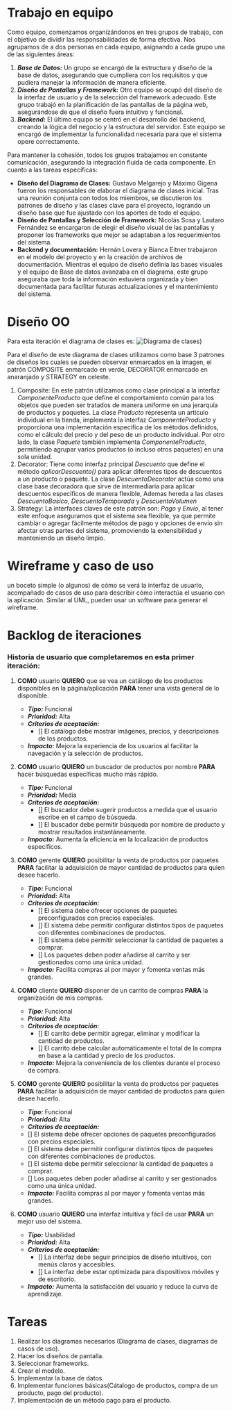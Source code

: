 # Trabajo en equipo
Como equipo, comenzamos organizándonos en tres grupos de trabajo, con el objetivo de dividir las responsabilidades de forma efectiva. Nos agrupamos de a dos personas en cada equipo, asignando a cada grupo una de las siguientes áreas:
1. ***Base de Datos:*** Un grupo se encargó de la estructura y diseño de la base de datos, asegurando que cumpliera con los requisitos y que pudiera manejar la información de manera eficiente.
2. ***Diseño de Pantallas y Framework:*** Otro equipo se ocupó del diseño de la interfaz de usuario y de la selección del framework adecuado. Este grupo trabajó en la planificación de las pantallas de la página web, asegurándose de que el diseño fuera intuitivo y funcional.
3. ***Backend:*** El último equipo se centró en el desarrollo del backend, creando la lógica del negocio y la estructura del servidor. Este equipo se encargó de implementar la funcionalidad necesaria para que el sistema opere correctamente.

Para mantener la cohesión, todos los grupos trabajamos en constante comunicación, asegurando la integración fluida de cada componente.
En cuanto a las tareas específicas:
- **Diseño del Diagrama de Clases:** Gustavo Melgarejo y Máximo Gigena fueron los responsables de elaborar el diagrama de clases inicial. Tras una reunión conjunta con todos los miembros, se discutieron los patrones de diseño y las clases clave para el proyecto, logrando un diseño base que fue ajustado con los aportes de todo el equipo.
- **Diseño de Pantallas y Selección de Framework:** Nicolás Sosa y Lautaro Fernández se encargaron de elegir el diseño visual de las pantallas y proponer los frameworks que mejor se adaptaban a los requerimientos del sistema.
- **Backend y documentación:** Hernán Lovera y Bianca Eitner trabajaron en el modelo del proyecto y en la creación de archivos de documentación. Mientras el equipo de diseño definía las bases visuales y el equipo de Base de datos avanzaba en el diagrama, este grupo aseguraba que toda la información estuviera organizada y bien documentada para facilitar futuras actualizaciones y el mantenimiento del sistema.


# Diseño OO
Para esta iteración el diagrama de clases es:
![Diagrama de clases]([https://github.com/NicolasJavierSosa/ProyectoIntegrador-POO2-2024/blob/main/Imagenes/Tienda%20Ecologica%20-%20DCC.jpeg))

Para el diseño de este diagrama de clases utilizamos como base 3 patrones de diseños los cuales se pueden observar enmarcados en la imagen, el patrón COMPOSITE enmarcado en verde, DECORATOR enmarcado en anaranjado y STRATEGY en celeste.
1. Composite:
    En este patrón utilizamos como clase principal a la interfaz *ComponenteProducto* que define el comportamiento común para los objetos que pueden ser tratados de manera uniforme en una jerarquía de productos y paquetes. La clase *Producto* representa un artículo individual en la tienda, implementa la interfaz *ComponenteProducto* y proporciona una implementación específica de los métodos definidos, como el cálculo del precio y del peso de un producto individual. Por otro lado, la clase *Paquete* también implementa *ComponenteProducto*, permitiendo agrupar varios productos (o incluso otros paquetes) en una sola unidad.
2. Decorator:
    Tiene como interfaz principal *Descuento* que define el método *aplicarDescuento()* para aplicar diferentes tipos de descuentos a un producto o paquete. La clase *DescuentoDecorator* actúa como una clase base decoradora que sirve de intermediaria para aplicar descuentos específicos de manera flexible, Ademas hereda a las clases *DescuentoBasico*, *DescuentoTemporada* y *DescuentoVolumen* 
3. Strategy:
    La interfaces claves de este patrón son: *Pago* y *Envio*, al tener este enfoque aseguramos que el sistema sea flexible, ya que permite cambiar o agregar fácilmente métodos de pago y opciones de envío sin afectar otras partes del sistema, promoviendo la extensibilidad y manteniendo un diseño limpio.


# Wireframe y caso de uso
un boceto simple (o algunos) de cómo se verá la interfaz de usuario, acompañado de casos de uso para describir cómo interactúa el usuario con la aplicación. Similar al UML, pueden usar un software para generar el wireframe.


# Backlog de iteraciones

### Historia de usuario que completaremos en esta primer iteración:

1. **COMO** usuario **QUIERO** que se vea un catálogo de los productos disponibles en la página/aplicación **PARA** tener una vista general de lo disponible.
    - ***Tipo:*** Funcional
    - ***Prioridad:*** Alta
    - ***Criterios de aceptación:*** 
        - [] El catálogo debe mostrar imágenes, precios, y descripciones de los productos.
    - ***Impacto:*** Mejora la experiencia de los usuarios al facilitar la navegación y la selección de productos.

2. **COMO** usuario **QUIERO** un buscador de productos por nombre **PARA** hacer búsquedas específicas mucho más rápido.
    - ***Tipo:*** Funcional
    - ***Prioridad:*** Media
    - ***Criterios de aceptación:*** 
        - [] El buscador debe sugerir productos a medida que el usuario escribe en el campo de búsqueda.
        - [] El buscador debe permitir búsqueda por nombre de producto y mostrar resultados instantáneamente.
    - ***Impacto:*** Aumenta la eficiencia en la localización de productos específicos.

3. **COMO** gerente **QUIERO** posibilitar la venta de productos por paquetes **PARA** facilitar la adquisición de mayor cantidad de productos para quien desee hacerlo.
    - ***Tipo:*** Funcional
    - ***Prioridad:*** Alta
    - ***Criterios de aceptación:*** 
        - [] El sistema debe ofrecer opciones de paquetes preconfigurados con precios especiales.
        - [] El sistema debe permitir configurar distintos tipos de paquetes con diferentes combinaciones de productos.
        - [] El sistema debe permitir seleccionar la cantidad de paquetes a comprar.
        - [] Los paquetes deben poder añadirse al carrito y ser gestionados como una única unidad.
    - ***Impacto:*** Facilita compras al por mayor y fomenta ventas más grandes.

4. **COMO** cliente **QUIERO** disponer de un carrito de compras **PARA** la organización de mis compras.
    - ***Tipo:*** Funcional
    - ***Prioridad:*** Alta
    - ***Criterios de aceptación:*** 
        - [] El carrito debe permitir agregar, eliminar y modificar la cantidad de productos.
        - [] El carrito debe calcular automáticamente el total de la compra en base a la cantidad y precio de los productos.
    - ***Impacto:*** Mejora la conveniencia de los clientes durante el proceso de compra.

5. **COMO** gerente **QUIERO** posibilitar la venta de productos por paquetes **PARA** facilitar la adquisición de mayor cantidad de productos para quien desee hacerlo.
    - ***Tipo:*** Funcional
    - ***Prioridad:*** Alta
    - ***Criterios de aceptación:*** 
    - [] El sistema debe ofrecer opciones de paquetes preconfigurados con precios especiales.
    - [] El sistema debe permitir configurar distintos tipos de paquetes con diferentes combinaciones de productos.
    - [] El sistema debe permitir seleccionar la cantidad de paquetes a comprar.
    - [] Los paquetes deben poder añadirse al carrito y ser gestionados como una única unidad.
    - ***Impacto:*** Facilita compras al por mayor y fomenta ventas más grandes.

5. **COMO** usuario **QUIERO** una interfaz intuitiva y fácil de usar **PARA** un mejor uso del sistema.
    - ***Tipo:*** Usabilidad
    - ***Prioridad:*** Alta
    - ***Criterios de aceptación:*** 
        - [] La interfaz debe seguir principios de diseño intuitivos, con menús claros y accesibles.
        - [] La interfaz debe estar optimizada para dispositivos móviles y de escritorio.
    - ***Impacto:*** Aumenta la satisfacción del usuario y reduce la curva de aprendizaje.

# Tareas

1. Realizar los diagramas necesarios (Diagrama de clases, diagramas de casos de uso).
2. Hacer los diseños de pantalla.
3. Seleccionar frameworks.
4. Crear el modelo.
5. Implementar la base de datos.
6. Implementar funciones básicas(Cátalogo de productos, compra de un producto, pago del producto).
7. Implementación de un método pago para el producto.
